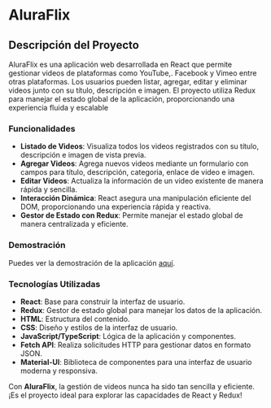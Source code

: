 # AluraFlix

## Descripción del Proyecto
AluraFlix es una aplicación web desarrollada en React que permite gestionar videos de plataformas como YouTube,. Facebook y Vimeo entre otras plataformas. Los usuarios pueden listar, agregar, editar y eliminar videos junto con su título, descripción e imagen. El proyecto utiliza Redux para manejar el estado global de la aplicación, proporcionando una experiencia fluida y escalable

### Funcionalidades
- **Listado de Videos**: Visualiza todos los videos registrados con su título, descripción e imagen de vista previa.
- **Agregar Videos**:  Agrega nuevos videos mediante un formulario con campos para título, descripción, categoria, enlace de video e imagen.
- **Editar Videos**:  Actualiza la información de un video existente de manera rápida y sencilla.
- **Interacción Dinámica**: React asegura una manipulación eficiente del DOM, proporcionando una experiencia rápida y reactiva.
- **Gestor de Estado con Redux**: Permite manejar el estado global de manera centralizada y eficiente.

### Demostración
Puedes ver la demostración de la aplicación [aquí](https://anthonybanion.github.io/AluraFlix/).

### Tecnologías Utilizadas
- **React**: Base para construir la interfaz de usuario.
- **Redux**: Gestor de estado global para manejar los datos de la aplicación.
- **HTML**: Estructura del contenido.
- **CSS**: Diseño y estilos de la interfaz de usuario.
- **JavaScript/TypeScript**: Lógica de la aplicación y componentes.
- **Fetch API**: Realiza solicitudes HTTP para gestionar datos en formato JSON.
- **Material-UI**: Biblioteca de componentes para una interfaz de usuario moderna y responsiva.

Con **AluraFlix**, la gestión de videos nunca ha sido tan sencilla y eficiente. ¡Es el proyecto ideal para explorar las capacidades de React y Redux!
